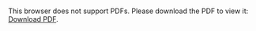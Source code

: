 <object data="https://github.com/azminewasi/Harvard-Data-Science-Course-Projects/blob/main/HarvardX%20PH526x%20-%20Python%20for%20Research/HarvardX%20PH526x%20Certificate%20_%20edX.pdf" type="application/pdf" width="700px" height="700px">
    <embed src="https://github.com/azminewasi/Harvard-Data-Science-Course-Projects/blob/main/HarvardX%20PH526x%20-%20Python%20for%20Research/HarvardX%20PH526x%20Certificate%20_%20edX.pdf">
        <p>This browser does not support PDFs. Please download the PDF to view it: <a href="http://yoursite.com/the.pdf">Download PDF</a>.</p>
    </embed>
</object>
